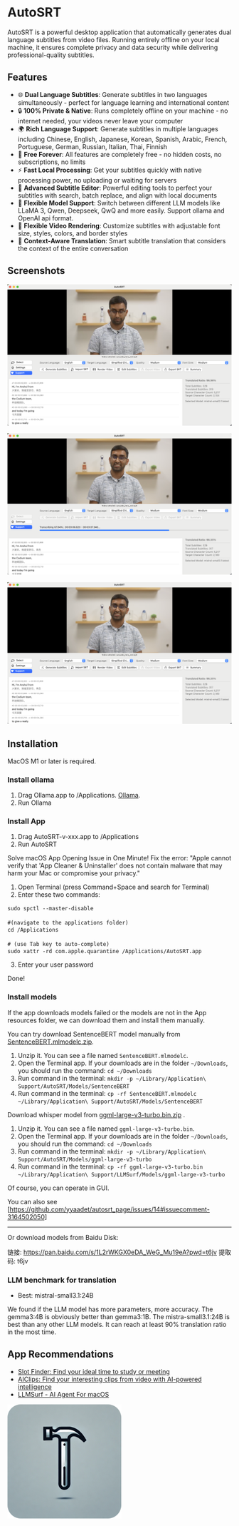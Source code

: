 # AutoSRT

AutoSRT is a powerful desktop application that automatically generates dual language subtitles from video files. Running entirely offline on your local machine, it ensures complete privacy and data security while delivering professional-quality subtitles.

## Features

- 🌐 **Dual Language Subtitles**: Generate subtitles in two languages simultaneously - perfect for language learning and international content
- 🔒 **100% Private & Native**: Runs completely offline on your machine - no internet needed, your videos never leave your computer
- 🌍 **Rich Language Support**: Generate subtitles in multiple languages including Chinese, English, Japanese, Korean, Spanish, Arabic, French, Portuguese, German, Russian, Italian, Thai, Finnish
- 💝 **Free Forever**: All features are completely free - no hidden costs, no subscriptions, no limits
- ⚡ **Fast Local Processing**: Get your subtitles quickly with native processing power, no uploading or waiting for servers
- 📝 **Advanced Subtitle Editor**: Powerful editing tools to perfect your subtitles with search, batch replace, and align with local documents
- 🤖 **Flexible Model Support**: Switch between different LLM models like LLaMA 3, Qwen, Deepseek, QwQ and more easily. Support ollama and OpenAI api format.
- 🎨 **Flexible Video Rendering**: Customize subtitles with adjustable font size, styles, colors, and border styles
- 🔄 **Context-Aware Translation**: Smart subtitle translation that considers the context of the entire conversation

## Screenshots

![Home](https://github.com/yyaadet/autosrt_page/blob/main/screenshots/home.png)

![Processing](https://github.com/yyaadet/autosrt_page/blob/main/screenshots/processing.png)

![Done](https://github.com/yyaadet/autosrt_page/blob/main/screenshots/done.png)


## Installation

MacOS M1 or later is required.


### Install ollama

1. Drag Ollama.app to /Applications. [Ollama](https://ollama.com/).
2. Run Ollama


### Install App

1. Drag AutoSRT-v-xxx.app to /Applications
2. Run AutoSRT

Solve macOS App Opening Issue in One Minute! Fix the error: "Apple cannot verify that 'App Cleaner & Uninstaller' does not contain malware that may harm your Mac or compromise your privacy."

1. Open Terminal (press Command+Space and search for Terminal)
2. Enter these two commands:

```shell
sudo spctl --master-disable

#(navigate to the applications folder)
cd /Applications 

# (use Tab key to auto-complete)
sudo xattr -rd com.apple.quarantine /Applications/AutoSRT.app 
```
3. Enter your user password

Done!

### Install models

If the app downloads models failed or the models are not in the App resources folder, we can download them and install them manually.

You can try download SentenceBERT model manually from [SentenceBERT.mlmodelc.zip](https://github.com/yyaadet/llmsurf/releases/download/v1.0.0/SentenceBERT.mlmodelc.zip).

1. Unzip it. You can see a file named `SentenceBERT.mlmodelc`.
2. Open the Terminal app. If your downloads are in the folder `~/Downloads`, you should run the command: `cd ~/Downloads`
3. Run command in the terminal: `mkdir -p ~/Library/Application\ Support/AutoSRT/Models/SentenceBERT`
4. Run command in the terminal: `cp -rf SentenceBERT.mlmodelc ~/Library/Application\ Support/AutoSRT/Models/SentenceBERT`


Download whisper model from [ggml-large-v3-turbo.bin.zip](https://github.com/yyaadet/autosrt_page/releases/download/v10.0.0/ggml-large-v3-turbo.bin.zip) .

1. Unzip it. You can see a file named `ggml-large-v3-turbo.bin`.
2. Open the Terminal app. If your downloads are in the folder `~/Downloads`, you should run the command: `cd ~/Downloads`
3. Run command in the terminal: `mkdir -p ~/Library/Application\ Support/AutoSRT/Models/ggml-large-v3-turbo`
4. Run command in the terminal: `cp -rf ggml-large-v3-turbo.bin ~/Library/Application\ Support/LLMSurf/Models/ggml-large-v3-turbo`

Of course, you can operate in GUI.

You can also see [https://github.com/yyaadet/autosrt_page/issues/14#issuecomment-3164502050]

----

Or download models from Baidu Disk:

链接: https://pan.baidu.com/s/1L2rWKGX0eDA_WeG_Mu19eA?pwd=t6jv 提取码: t6jv



### LLM benchmark for translation

- Best: mistral-small3.1:24B

We found if the LLM model has more parameters, more accuracy. The gemma3:4B is obviously better than gemma3:1B. The mistra-small3.1:24B is best than any other LLM models. It can reach at least 90% translation ratio in the most time.

## App Recommendations 

- [Slot Finder: Find your ideal time to study or meeting](https://www.51zhi.com/)
- [AIClips: Find your interesting clips from video with AI-powered intelligence](https://yyaadet.github.io/aiclips/)
- [LLMSurf - AI Agent For macOS](https://github.com/yyaadet/llmsurf) 

![LLMSurf](https://raw.githubusercontent.com/yyaadet/llmsurf/main/images/logo.png)
